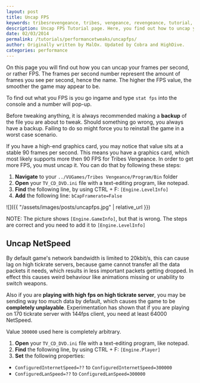 ```yaml
---
layout: post
title: Uncap FPS
keywords: tribesrevengeance, tribes, vengeance, revengeance, tutorial, guide, fps, frames, per, second, uncap
description: Uncap FPS Tutorial page. Here, you find out how to uncap you frames per second!
date: 02/03/2014
permalink: /tutorials/performancetweaks/uncapfps/
author: Originally written by MalOx. Updated by Cobra and HighDive.
categories: performance
---
```


On this page you will find out how you can uncap your frames per second, or rather FPS. The frames per second number represent the amount of frames you see per second, hence the name. The higher the FPS value, the smoother the game may appear to be.

  

To find out what you FPS is you go ingame and type `stat fps` into the console and a number will pop-up.

Before tweaking anything, it is always recommended making a **backup** of the file you are about to tweak. Should something go wrong, you always have a backup. Failing to do so might force you to reinstall the game in a worst case scenario.

  

If you have a high-end graphics card, you may notice that value sits at a stable 90 frames per second. This means you have a graphics card, which most likely supports more then 90 FPS for Tribes Vengeance. In order to get more FPS, you must uncap it. You can do that by following these steps:

  

1. **Navigate** to your `../VUGames/Tribes Vengeance/Program/Bin` folder
2. **Open** your `TV_CD_DVD.ini` file with a text-editing program, like notepad.
3. **Find** the following line, by using CTRL + F: `[Engine.LevelInfo]`
4. **Add** the following line: `bCapFramerate=False`

![]({{ "/assets/images/posts/uncapfps.jpg" | relative_url }})

NOTE: The picture shows `[Engine.GameInfo]`, but that is wrong. The steps are correct and you need to add it to `[Engine.LevelInfo]`

## Uncap NetSpeed

By default game's network bandwidth is limited to 20kbit/s, this can cause lag on high tickrate servers, because game cannot transfer all the data packets it needs, which results in less important packets getting dropped. In effect this causes weird behaviour like animations missing or unability to switch weapons.

Also if you are **playing with high fps on high tickrate server**, you may be sending way too much data by default, which causes the game to be **completely unplayable**. Experimentation has shown that if you are playing on 170 tickrate server with 144fps client, you need at least 64000 NetSpeed.

Value `300000` used here is completely arbitrary.

1. **Open** your `TV_CD_DVD.ini` file with a text-editing program, like notepad.
2. **Find** the following line, by using CTRL + F: `[Engine.Player]`
3. **Set** the following properties: 
  * `ConfiguredInternetSpeed=??` to `ConfiguredInternetSpeed=300000` 
  * `ConfiguredLanSpeed=??` to `ConfiguredLanSpeed=300000`
